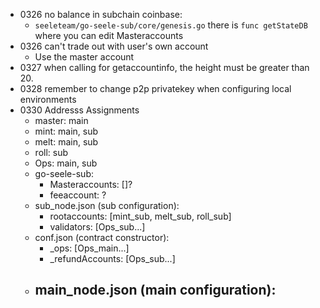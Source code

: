 - 0326 no balance in subchain coinbase:
  - `seeleteam/go-seele-sub/core/genesis.go` there is `func getStateDB` where you can edit Masteraccounts
- 0326 can't trade out with user's own account
  - Use the master account
- 0327 when calling for getaccountinfo, the height must be greater than 20.
- 0328 remember to change p2p privatekey when configuring local environments
- 0330 Addresss Assignments
  - master: main
  - mint: main, sub
  - melt: main, sub
  - roll: sub
  - Ops: main, sub
  - go-seele-sub:
     - Masteraccounts: []?
    - feeaccount: ?
  - sub_node.json (sub configuration):
    - rootaccounts: [mint_sub, melt_sub, roll_sub]
    - validators: [Ops_sub...]
  - conf.json (contract constructor):
    - _ops: [Ops_main...]
    - _refundAccounts: [Ops_sub...]
  - main_node.json (main configuration):
    - 
